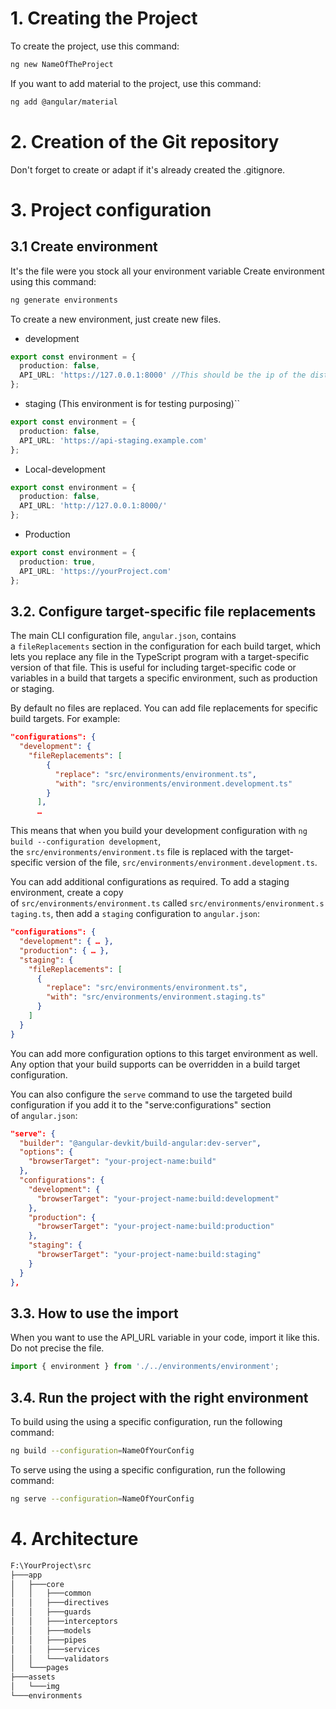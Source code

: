 # 1. Creating the Project

To create the project, use this command: 
```bash
ng new NameOfTheProject
```

If you want to add material to the project, use this command: 
```bash
ng add @angular/material
```

# 2. Creation of the Git repository

Don't forget to create or adapt if it's already created the .gitignore.

# 3. Project configuration

## 3.1 Create environment

It's the file were you stock all your environment variable
Create environment using this command:
```bash
ng generate environments
```

To create a new environment, just create new files.

- development
```ts
export const environment = {
  production: false,
  API_URL: 'https://127.0.0.1:8000' //This should be the ip of the distant server
};
```

- staging (This environment is for testing purposing)``
```ts
export const environment = {
  production: false,
  API_URL: 'https://api-staging.example.com'
};
```

- Local-development 
```ts
export const environment = {
  production: false,
  API_URL: 'http://127.0.0.1:8000/'
};
```

- Production
```ts 
export const environment = {
  production: true,
  API_URL: 'https://yourProject.com' 
};
```

## 3.2. Configure target-specific file replacements

The main CLI configuration file, `angular.json`, contains a `fileReplacements` section in the configuration for each build target, which lets you replace any file in the TypeScript program with a target-specific version of that file. This is useful for including target-specific code or variables in a build that targets a specific environment, such as production or staging.

By default no files are replaced. You can add file replacements for specific build targets. For example:
```json
"configurations": {
  "development": {
    "fileReplacements": [
        {
          "replace": "src/environments/environment.ts",
          "with": "src/environments/environment.development.ts"
        }
      ],
      …
```

This means that when you build your development configuration with `ng build --configuration development`, the `src/environments/environment.ts` file is replaced with the target-specific version of the file, `src/environments/environment.development.ts`.

You can add additional configurations as required. To add a staging environment, create a copy of `src/environments/environment.ts` called `src/environments/environment.staging.ts`, then add a `staging` configuration to `angular.json`:

```json
"configurations": {
  "development": { … },
  "production": { … },
  "staging": {
    "fileReplacements": [
      {
        "replace": "src/environments/environment.ts",
        "with": "src/environments/environment.staging.ts"
      }
    ]
  }
}
```

You can add more configuration options to this target environment as well. Any option that your build supports can be overridden in a build target configuration.

You can also configure the `serve` command to use the targeted build configuration if you add it to the "serve:configurations" section of `angular.json`:

```json
"serve": {
  "builder": "@angular-devkit/build-angular:dev-server",
  "options": {
    "browserTarget": "your-project-name:build"
  },
  "configurations": {
    "development": {
      "browserTarget": "your-project-name:build:development"
    },
    "production": {
      "browserTarget": "your-project-name:build:production"
    },
    "staging": {
      "browserTarget": "your-project-name:build:staging"
    }
  }
},
```

## 3.3. How to use the import

When you want to use the API_URL variable in your code, import it like this. Do not precise the file. 

``` ts
import { environment } from './../environments/environment';
```


## 3.4. Run the project with the right environment


To build using the using a specific configuration, run the following command:

```bash
ng build --configuration=NameOfYourConfig
```


To serve using the using a specific configuration, run the following command:

```bash
ng serve --configuration=NameOfYourConfig
```


# 4. Architecture

```bash
F:\YourProject\src
├───app
│   ├───core
│   │   ├───common
│   │   ├───directives
│   │   ├───guards
│   │   ├───interceptors
│   │   ├───models
│   │   ├───pipes
│   │   ├───services
│   │   └───validators
│   └───pages
├───assets
│   └───img
└───environments
```

